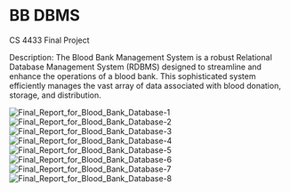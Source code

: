 # BB DBMS
CS 4433 Final Project
 
Description:
The Blood Bank Management System is a robust Relational Database Management System (RDBMS) designed to streamline and enhance the operations of a blood bank. This sophisticated system efficiently manages the vast array of data associated with blood donation, storage, and distribution.
 
![Final_Report_for_Blood_Bank_Database-1](https://user-images.githubusercontent.com/98559773/228284481-5c3d3e0d-1dcb-4e55-a751-41fa9488be4e.jpg)
![Final_Report_for_Blood_Bank_Database-2](https://user-images.githubusercontent.com/98559773/228284486-e3cbcc88-d7a5-4fa1-aff6-9d0056b777c7.jpg)
![Final_Report_for_Blood_Bank_Database-3](https://user-images.githubusercontent.com/98559773/228284488-53c12508-9b2c-4137-8b07-92b7f34cb511.jpg)
![Final_Report_for_Blood_Bank_Database-4](https://user-images.githubusercontent.com/98559773/228284491-5bb22354-57c1-4fd2-8e5c-b78096075ef4.jpg)
![Final_Report_for_Blood_Bank_Database-5](https://user-images.githubusercontent.com/98559773/228284492-0afed020-8b46-422a-8364-821077e2501d.jpg)
![Final_Report_for_Blood_Bank_Database-6](https://user-images.githubusercontent.com/98559773/228284496-6ae5cd27-b54f-4410-a1e0-0b4f1a21e6c7.jpg)
![Final_Report_for_Blood_Bank_Database-7](https://user-images.githubusercontent.com/98559773/228284498-835faa45-64c4-4f60-b843-73f7a9c1c7b6.jpg)
![Final_Report_for_Blood_Bank_Database-8](https://user-images.githubusercontent.com/98559773/228284503-4cae7619-e4c7-40de-9670-d5a15312f513.jpg)
